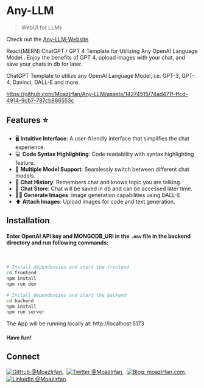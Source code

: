 # Any-LLM

> WebUI for LLMs 

Check out the [<u>Any-LLM-Website</u>](https://any-llm-website.vercel.app/)


React(MERN) ChatGPT / GPT 4 Template for Utilizing Any OpenAI Language Model.. Enjoy the benefits of GPT 4, upload images with your chat, and save your chats in db for later.

ChatGPT Template to utilize any OpenAI Language Model, i.e. GPT-3, GPT-4, Davinci, DALL-E and more.

https://github.com/MoazIrfan/Any-LLM/assets/14274515/74ad471f-ffcd-4914-9cb7-787cb886553c

## Features ⭐
- 🖥️ **Intuitive Interface**: 
A user-friendly interface that simplifies the chat experience.
- 💻 **Code Syntax Highlighting**:
Code readability with syntax highlighting feature.
- 🤖 **Multiple Model Support**:
Seamlessly switch between different chat models.
- 💬 **Chat History**:
Remembers chat and knows topic you are talking.
- 📜 **Chat Store**:
Chat will be saved in db and can be accessed later time.
- 🎨🤖 **Generate Images**:
Image generation capabilities using DALL-E.
- ⬆️ **Attach Images**:
Upload images for code and text generation.

## Installation

#### Enter OpenAI API key and MONGODB_URI in the `.env` file in the backend directory and run following commands:

<br>

```bash
# Install dependencies and start the frontend
cd frontend
npm install
npm run dev
```

```bash
# Install dependencies and start the backend
cd backend
npm install
npm run server
```
The App will be running locally at: http://localhost:5173

#### Have fun!

## Connect

<div align="left">
    <p>
    <a href="https://github.com/MoazIrfan">
        <img alt="GitHub @MoazIrfan" align="center" src="https://img.shields.io/badge/GITHUB-gray.svg?colorB=6cc644&style=flat" />
    </a>&nbsp;
    <a href="https://twitter.com/MoazIrfan/">
        <img alt="Twitter @MoazIrfan" align="center" src="https://img.shields.io/badge/TWITTER-gray.svg?colorB=1da1f2&style=flat" />
    </a>&nbsp;
    <a href="https://moazirfan.com/">
        <img alt="Blog: moazirfan.com" align="center" src="https://img.shields.io/badge/MY%20WEBSITE-gray.svg?colorB=6666ff&style=flat" />
    </a>&nbsp;
    <a href="https://www.linkedin.com/in/moazirfan/">
        <img alt="LinkedIn @MoazIrfan" align="center" src="https://img.shields.io/badge/LINKEDIN-gray.svg?colorB=0077b5&style=flat" />
    </a>&nbsp;
</p>
</div>